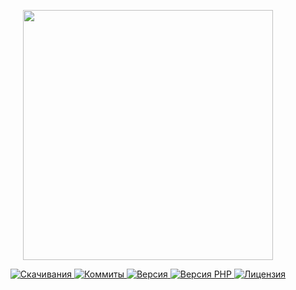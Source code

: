 <p align="center"><a href="https://www.localzet.com" target="_blank">
  <img src="https://static.zorin.space/media/logos/ZorinProjectsSP.svg" width="400">
</a></p>

<p align="center">
  <a href="https://packagist.org/packages/localzet/tunnel">
  <img src="https://img.shields.io/packagist/dt/localzet/tunnel?label=%D0%A1%D0%BA%D0%B0%D1%87%D0%B8%D0%B2%D0%B0%D0%BD%D0%B8%D1%8F" alt="Скачивания">
</a>
  <a href="https://github.com/localzet/Tunnel">
  <img src="https://img.shields.io/github/commit-activity/t/localzet/Tunnel?label=%D0%9A%D0%BE%D0%BC%D0%BC%D0%B8%D1%82%D1%8B" alt="Коммиты">
</a>
  <a href="https://packagist.org/packages/localzet/tunnel">
  <img src="https://img.shields.io/packagist/v/localzet/tunnel?label=%D0%92%D0%B5%D1%80%D1%81%D0%B8%D1%8F" alt="Версия">
</a>
  <a href="https://packagist.org/packages/localzet/tunnel">
  <img src="https://img.shields.io/packagist/dependency-v/localzet/tunnel/php?label=PHP" alt="Версия PHP">
</a>
  <a href="https://github.com/localzet/Tunnel">
  <img src="https://img.shields.io/github/license/localzet/Tunnel?label=%D0%9B%D0%B8%D1%86%D0%B5%D0%BD%D0%B7%D0%B8%D1%8F" alt="Лицензия">
</a>
</p>

